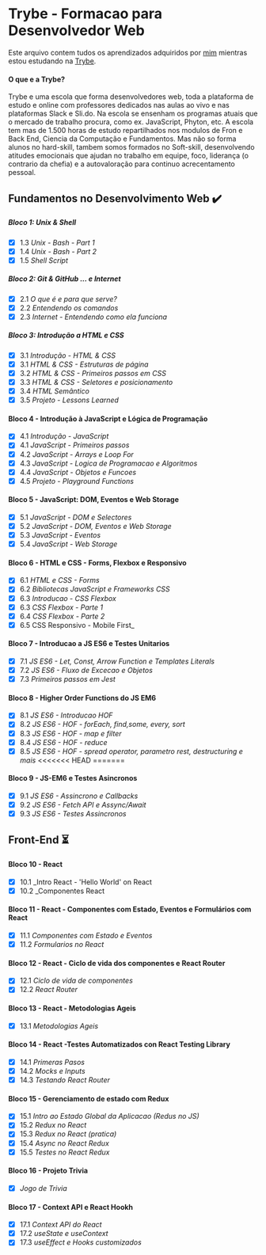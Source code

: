 # Trybe - Formacao para Desenvolvedor Web 

Este arquivo contem tudos os aprendizados adquiridos por [mim](https://www.linkedin.com/in/miguelangellofredo/) mientras estou estudando na [Trybe](https://www.betrybe.com/).

#### O que e a Trybe? 

Trybe e uma escola que forma desenvolvedores web, toda a plataforma de estudo e online com professores dedicados nas aulas ao vivo e nas plataformas Slack e Sli.do. Na escola se ensenham os programas atuais que o mercado de trabalho procura, como ex. JavaScript, Phyton, etc. 
A escola tem mas de 1.500 horas de estudo repartilhados nos modulos de Fron e Back End, Ciencia da Computação e Fundamentos. 
Mas não so forma alunos no hard-skill, tambem somos formados no Soft-skill, desenvolvendo atitudes emocionais que ajudan no trabalho em equipe, foco, liderança (o contrario da chefia) e a autovaloração para continuo acrecentamento pessoal.

## Fundamentos no Desenvolvimento Web :heavy_check_mark:


##### Bloco 1: Unix & Shell

- [x] 1.3 _Unix - Bash - Part 1_
- [x] 1.4 _Unix - Bash - Part 2_
- [x] 1.5 _Shell Script_

##### Bloco 2: Git & GitHub ... e Internet

- [x] 2.1 _O que é e para que serve?_
- [x] 2.2 _Entendendo os comandos_
- [x] 2.3 _Internet - Entendendo como ela funciona_

##### Bloco 3: Introdução a HTML e CSS

- [x] 3.1 _Introdução - HTML & CSS_
- [x] 3.1 _HTML & CSS - Estruturas de página_
- [x] 3.2 _HTML & CSS - Primeiros passos em CSS_
- [x] 3.3 _HTML & CSS - Seletores e posicionamento_
- [x] 3.4 _HTML Semântico_
- [x] 3.5 _Projeto - Lessons Learned_

#### Bloco 4 - Introdução à JavaScript e Lógica de Programação

- [x] 4.1 _Introdução - JavaScript_
- [x] 4.1 _JavaScript - Primeiros passos_
- [x] 4.2 _JavaScript - Arrays e Loop For_
- [x] 4.3 _JavaScript - Logica de Programacao e Algoritmos_
- [x] 4.4 _JavaScript - Objetos e Funcoes_
- [x] 4.5 _Projeto - Playground Functions_ 

#### Bloco 5 - JavaScript: DOM, Eventos e Web Storage

- [x] 5.1 _JavaScript - DOM e Selectores_
- [x] 5.2 _JavaScript - DOM, Eventos e Web Storage_
- [x] 5.3 _JavaScript - Eventos_
- [x] 5.4 _JavaScript - Web Storage_

#### Bloco 6 - HTML e CSS - Forms, Flexbox e Responsivo

- [x] 6.1 _HTML e CSS - Forms_
- [x] 6.2 _Bibliotecas JavaScript e Frameworks CSS_
- [x] 6.3 _Introducao - CSS Flexbox_
- [x] 6.3 _CSS Flexbox - Parte 1_
- [x] 6.4 _CSS Flexbox - Parte 2_
- [x] 6.5 CSS Responsivo - Mobile First_

#### Bloco 7 - Introducao a JS ES6 e Testes Unitarios

- [x] 7.1 _JS ES6 - Let, Const, Arrow Function e Templates Literals_
- [x] 7.2 _JS ES6 - Fluxo de Excecao e Objetos_
- [x] 7.3 _Primeiros passos em Jest_

#### Bloco 8 - Higher Order Functions do JS EM6

- [x] 8.1 _JS ES6 - Introducao HOF_
- [x] 8.2 _JS ES6 - HOF - forEach, find,some, every, sort_
- [x] 8.3 _JS ES6 - HOF - map e filter_
- [x] 8.4 _JS ES6 - HOF - reduce_
- [x] 8.5 _JS ES6 - HOF - spread operator, parametro rest, destructuring e mais_
<<<<<<< HEAD
=======

#### Bloco 9 - JS-EM6 e Testes Asincronos

- [x] 9.1 _JS ES6 - Assincrono e Callbacks_
- [x] 9.2 _JS ES6 - Fetch API e Assync/Await_
- [x] 9.3 _JS ES6 - Testes Assincronos_

## Front-End :hourglass_flowing_sand:

#### Bloco 10 - React 

- [x] 10.1 _Intro React - 'Hello World' on React
- [x] 10.2 _Componentes React

#### Bloco 11 - React - Componentes com Estado, Eventos e Formulários com React

- [x] 11.1 _Componentes com Estado e Eventos_
- [x] 11.2 _Formularios no React_

#### Bloco 12 - React - Ciclo de vida dos componentes e React Router

- [x] 12.1 _Ciclo de vida de componentes_
- [x] 12.2 _React Router_
 
#### Bloco 13 - React - Metodologias Ageis

- [x] 13.1 _Metodologias Ageis_

#### Bloco 14 - React -Testes Automatizados con React Testing Library

- [x] 14.1 _Primeras Pasos_
- [x] 14.2 _Mocks e Inputs_
- [x] 14.3 _Testando React Router_

#### Bloco 15 - Gerenciamento de estado com Redux

- [x] 15.1 _Intro ao Estado Global da Aplicacao (Redus no JS)_
- [x] 15.2 _Redux no React_
- [x] 15.3 _Redux no React (pratica)_
- [x] 15.4 _Async no React Redux_
- [x] 15.5 _Testes no React Redux_

#### Bloco 16 - Projeto Trivia

- [x]  _Jogo de Trivia_

#### Bloco 17 - Context API e React Hookh

- [x] 17.1 _Context API do React_
- [x] 17.2 _useState e useContext_
- [x] 17.3 _useEffect e Hooks customizados_
